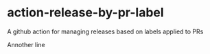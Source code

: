 # action-release-by-pr-label
A github action for managing releases based on labels applied to PRs

Annother line

